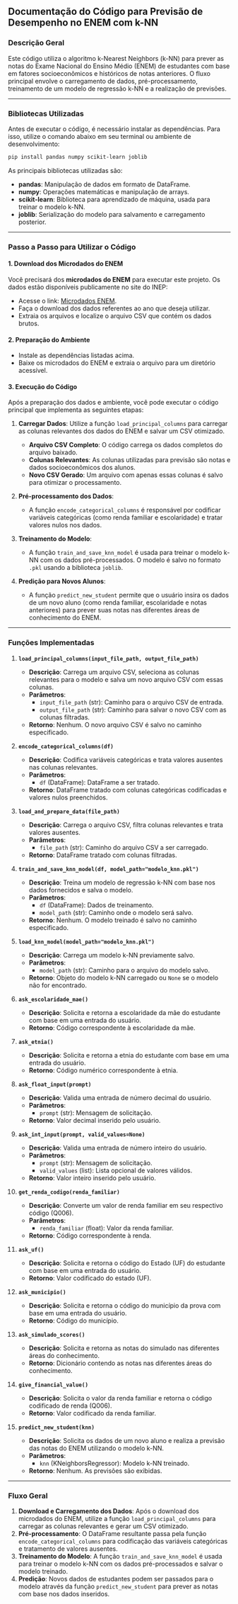## Documentação do Código para Previsão de Desempenho no ENEM com k-NN

### Descrição Geral

Este código utiliza o algoritmo k-Nearest Neighbors (k-NN) para prever as notas do Exame Nacional do Ensino Médio (ENEM) de estudantes com base em fatores socioeconômicos e históricos de notas anteriores. O fluxo principal envolve o carregamento de dados, pré-processamento, treinamento de um modelo de regressão k-NN e a realização de previsões.

---

### Bibliotecas Utilizadas

Antes de executar o código, é necessário instalar as dependências. Para isso, utilize o comando abaixo em seu terminal ou ambiente de desenvolvimento:

```bash
pip install pandas numpy scikit-learn joblib
```

As principais bibliotecas utilizadas são:

- **pandas**: Manipulação de dados em formato de DataFrame.
- **numpy**: Operações matemáticas e manipulação de arrays.
- **scikit-learn**: Biblioteca para aprendizado de máquina, usada para treinar o modelo k-NN.
- **joblib**: Serialização do modelo para salvamento e carregamento posterior.

---

### Passo a Passo para Utilizar o Código

#### 1. Download dos Microdados do ENEM
Você precisará dos **microdados do ENEM** para executar este projeto. Os dados estão disponíveis publicamente no site do INEP:

- Acesse o link: [Microdados ENEM](https://www.gov.br/inep/pt-br/acesso-a-informacao/dados-abertos/microdados/enem).
- Faça o download dos dados referentes ao ano que deseja utilizar.
- Extraia os arquivos e localize o arquivo CSV que contém os dados brutos.

#### 2. Preparação do Ambiente

- Instale as dependências listadas acima.
- Baixe os microdados do ENEM e extraia o arquivo para um diretório acessível.

#### 3. Execução do Código

Após a preparação dos dados e ambiente, você pode executar o código principal que implementa as seguintes etapas:

1. **Carregar Dados**: Utilize a função `load_principal_columns` para carregar as colunas relevantes dos dados do ENEM e salvar um CSV otimizado.
   - **Arquivo CSV Completo**: O código carrega os dados completos do arquivo baixado.
   - **Colunas Relevantes**: As colunas utilizadas para previsão são notas e dados socioeconômicos dos alunos.
   - **Novo CSV Gerado**: Um arquivo com apenas essas colunas é salvo para otimizar o processamento.

2. **Pré-processamento dos Dados**:
   - A função `encode_categorical_columns` é responsável por codificar variáveis categóricas (como renda familiar e escolaridade) e tratar valores nulos nos dados.
   
3. **Treinamento do Modelo**:
   - A função `train_and_save_knn_model` é usada para treinar o modelo k-NN com os dados pré-processados. O modelo é salvo no formato `.pkl` usando a biblioteca `joblib`.

4. **Predição para Novos Alunos**:
   - A função `predict_new_student` permite que o usuário insira os dados de um novo aluno (como renda familiar, escolaridade e notas anteriores) para prever suas notas nas diferentes áreas de conhecimento do ENEM.

---

### Funções Implementadas

1. **`load_principal_columns(input_file_path, output_file_path)`**
   - **Descrição**: Carrega um arquivo CSV, seleciona as colunas relevantes para o modelo e salva um novo arquivo CSV com essas colunas.
   - **Parâmetros**:
     - `input_file_path` (str): Caminho para o arquivo CSV de entrada.
     - `output_file_path` (str): Caminho para salvar o novo CSV com as colunas filtradas.
   - **Retorno**: Nenhum. O novo arquivo CSV é salvo no caminho especificado.

2. **`encode_categorical_columns(df)`**
   - **Descrição**: Codifica variáveis categóricas e trata valores ausentes nas colunas relevantes.
   - **Parâmetros**:
     - `df` (DataFrame): DataFrame a ser tratado.
   - **Retorno**: DataFrame tratado com colunas categóricas codificadas e valores nulos preenchidos.

3. **`load_and_prepare_data(file_path)`**
   - **Descrição**: Carrega o arquivo CSV, filtra colunas relevantes e trata valores ausentes.
   - **Parâmetros**:
     - `file_path` (str): Caminho do arquivo CSV a ser carregado.
   - **Retorno**: DataFrame tratado com colunas filtradas.

4. **`train_and_save_knn_model(df, model_path="modelo_knn.pkl")`**
   - **Descrição**: Treina um modelo de regressão k-NN com base nos dados fornecidos e salva o modelo.
   - **Parâmetros**:
     - `df` (DataFrame): Dados de treinamento.
     - `model_path` (str): Caminho onde o modelo será salvo.
   - **Retorno**: Nenhum. O modelo treinado é salvo no caminho especificado.

5. **`load_knn_model(model_path="modelo_knn.pkl")`**
   - **Descrição**: Carrega um modelo k-NN previamente salvo.
   - **Parâmetros**:
     - `model_path` (str): Caminho para o arquivo do modelo salvo.
   - **Retorno**: Objeto do modelo k-NN carregado ou `None` se o modelo não for encontrado.

6. **`ask_escolaridade_mae()`**
   - **Descrição**: Solicita e retorna a escolaridade da mãe do estudante com base em uma entrada do usuário.
   - **Retorno**: Código correspondente à escolaridade da mãe.

7. **`ask_etnia()`**
   - **Descrição**: Solicita e retorna a etnia do estudante com base em uma entrada do usuário.
   - **Retorno**: Código numérico correspondente à etnia.

8. **`ask_float_input(prompt)`**
   - **Descrição**: Valida uma entrada de número decimal do usuário.
   - **Parâmetros**:
     - `prompt` (str): Mensagem de solicitação.
   - **Retorno**: Valor decimal inserido pelo usuário.

9. **`ask_int_input(prompt, valid_values=None)`**
   - **Descrição**: Valida uma entrada de número inteiro do usuário.
   - **Parâmetros**:
     - `prompt` (str): Mensagem de solicitação.
     - `valid_values` (list): Lista opcional de valores válidos.
   - **Retorno**: Valor inteiro inserido pelo usuário.

10. **`get_renda_codigo(renda_familiar)`**
    - **Descrição**: Converte um valor de renda familiar em seu respectivo código (Q006).
    - **Parâmetros**:
      - `renda_familiar` (float): Valor da renda familiar.
    - **Retorno**: Código correspondente à renda.

11. **`ask_uf()`**
    - **Descrição**: Solicita e retorna o código do Estado (UF) do estudante com base em uma entrada do usuário.
    - **Retorno**: Valor codificado do estado (UF).

12. **`ask_municipio()`**
    - **Descrição**: Solicita e retorna o código do município da prova com base em uma entrada do usuário.
    - **Retorno**: Código do município.

13. **`ask_simulado_scores()`**
    - **Descrição**: Solicita e retorna as notas do simulado nas diferentes áreas do conhecimento.
    - **Retorno**: Dicionário contendo as notas nas diferentes áreas do conhecimento.

14. **`give_financial_value()`**
    - **Descrição**: Solicita o valor da renda familiar e retorna o código codificado de renda (Q006).
    - **Retorno**: Valor codificado da renda familiar.

15. **`predict_new_student(knn)`**
    - **Descrição**: Solicita os dados de um novo aluno e realiza a previsão das notas do ENEM utilizando o modelo k-NN.
    - **Parâmetros**:
      - `knn` (KNeighborsRegressor): Modelo k-NN treinado.
    - **Retorno**: Nenhum. As previsões são exibidas.

---

### Fluxo Geral

1. **Download e Carregamento dos Dados**: Após o download dos microdados do ENEM, utilize a função `load_principal_columns` para carregar as colunas relevantes e gerar um CSV otimizado.
2. **Pré-processamento**: O DataFrame resultante passa pela função `encode_categorical_columns` para codificação das variáveis categóricas e tratamento de valores ausentes.
3. **Treinamento do Modelo**: A função `train_and_save_knn_model` é usada para treinar o modelo k-NN com os dados pré-processados e salvar o modelo treinado.
4. **Predição**: Novos dados de estudantes podem ser passados para o modelo através da função `predict_new_student` para prever as notas com base nos dados inseridos.
